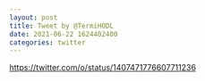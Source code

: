```yaml
--- 
layout: post 
title: Tweet by @TermiHODL 
date: 2021-06-22 1624402400 
categories: twitter 
--- 
```

https://twitter.com/o/status/1407471776607711236